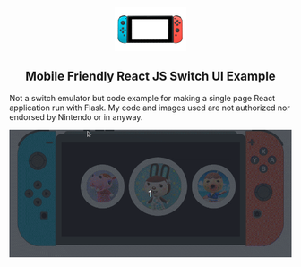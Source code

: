 <div id="top"></div>

<br />
<div align="center">
  <a href="https://www.deviantart.com/lexissketches/art/Free-to-Use-Base-Nintendo-Switch-763420471">
    <img src="images/free_to_use_switch.png" alt="Logo" width="128" height="79">
  </a>

  <h2 align="center">Mobile Friendly React JS Switch UI Example</h3>
</div>

Not a switch emulator but code example for making a single page React application run with Flask. My code and images used are not authorized nor endorsed by Nintendo or in anyway.
 

![demo](./images/desktop-demo.gif)
